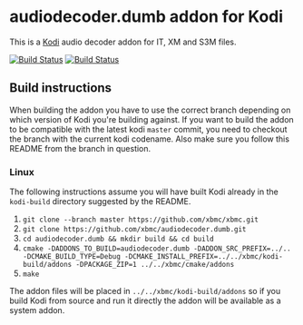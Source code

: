 # audiodecoder.dumb addon for Kodi

This is a [Kodi](https://kodi.tv) audio decoder addon for IT, XM and S3M files.

[![Build Status](https://travis-ci.org/xbmc/audiodecoder.dumb.svg?branch=Matrix)](https://travis-ci.org/xbmc/audiodecoder.dumb/branches)
[![Build Status](https://dev.azure.com/alwinus/binary-addons/_apis/build/status/xbmc.audiodecoder.dumb?branchName=Matrix)](https://dev.azure.com/alwinus/binary-addons/_build/latest?definitionId=3&branchName=Matrix)
<!--- [![Build Status](https://ci.appveyor.com/api/projects/status/github/xbmc/audiodecoder.dumb?branch=Matrix&svg=true)](https://ci.appveyor.com/project/xbmc/audiodecoder-dumb?branch=Matrix) -->

## Build instructions

When building the addon you have to use the correct branch depending on which version of Kodi you're building against. 
If you want to build the addon to be compatible with the latest kodi `master` commit, you need to checkout the branch with the current kodi codename.
Also make sure you follow this README from the branch in question.

### Linux

The following instructions assume you will have built Kodi already in the `kodi-build` directory 
suggested by the README.

1. `git clone --branch master https://github.com/xbmc/xbmc.git`
2. `git clone https://github.com/xbmc/audiodecoder.dumb.git`
3. `cd audiodecoder.dumb && mkdir build && cd build`
4. `cmake -DADDONS_TO_BUILD=audiodecoder.dumb -DADDON_SRC_PREFIX=../.. -DCMAKE_BUILD_TYPE=Debug -DCMAKE_INSTALL_PREFIX=../../xbmc/kodi-build/addons -DPACKAGE_ZIP=1 ../../xbmc/cmake/addons`
5. `make`

The addon files will be placed in `../../xbmc/kodi-build/addons` so if you build Kodi from source and run it directly 
the addon will be available as a system addon.
